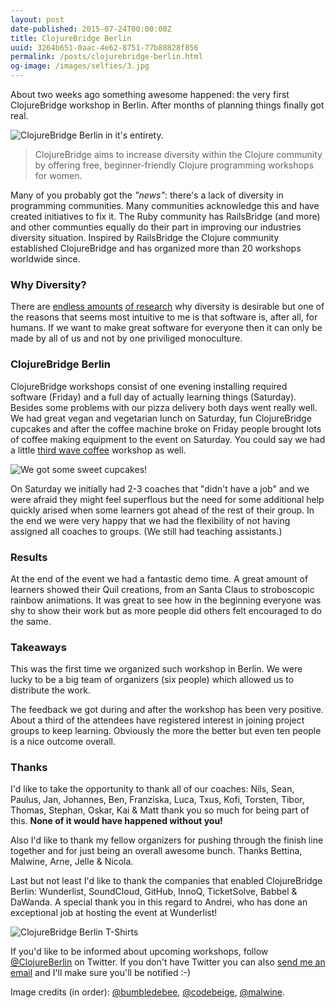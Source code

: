 ```yaml
---
layout: post
date-published: 2015-07-24T00:00:00Z
title: ClojureBridge Berlin
uuid: 3264b651-0aac-4e62-8751-77b88828f856
permalink: /posts/clojurebridge-berlin.html
og-image: /images/selfies/3.jpg
---
```


About two weeks ago something awesome happened: the very first
ClojureBridge workshop in Berlin. After months of planning things
finally got real.

![ClojureBridge Berlin in it's entirety.](/images/clojurebridge-group-picture.jpg)

> ClojureBridge aims to increase diversity within the Clojure
> community by offering free, beginner-friendly Clojure programming
> workshops for women.

Many of you probably got the *"news"*: there's a lack of diversity in
programming communities. Many communities acknowledge this and have
created initiatives to fix it. The Ruby community has RailsBridge (and
more) and other communties equally do their part in improving our
industries diversity situation. Inspired by RailsBridge the Clojure
community established ClojureBridge and has organized more than 20
workshops worldwide since.

### Why Diversity?

There are
[endless amounts](http://www.ncwit.org/sites/default/files/resources/impactgenderdiversitytechbusinessperformance_print.pdf)
[of research](http://newsoffice.mit.edu/2014/workplace-diversity-can-help-bottom-line-1007)
why diversity is desirable but one of the reasons that seems most
intuitive to me is that software is, after all, for humans. If we want
to make great software for everyone then it can only be made by all of
us and not by one priviliged monoculture.

### ClojureBridge Berlin

ClojureBridge workshops consist of one evening installing required
software (Friday) and a full day of actually learning things
(Saturday). Besides some problems with our pizza delivery both days
went really well. We had great vegan and vegetarian lunch on Saturday,
fun ClojureBridge cupcakes and after the coffee machine broke on Friday
people brought lots of coffee making equipment to the event on Saturday.
You could say we had a little
[third wave coffee](https://en.wikipedia.org/wiki/Third_wave_of_coffee)
workshop as well.

![We got some sweet cupcakes!](/images/clojurebridge-cupcakes.jpg)

On Saturday we initially had 2-3 coaches that "didn't have a job" and
we were afraid they might feel superflous but the need for some
additional help quickly arised when some learners got ahead of the
rest of their group. In the end we were very happy that we had the
flexibility of not having assigned all coaches to groups. (We still
had teaching assistants.)

### Results

At the end of the event we had a fantastic demo time. A great amount
of learners showed their Quil creations, from an Santa Claus to
stroboscopic rainbow animations. It was great to see how in the
beginning everyone was shy to show their work but as more people did
others felt encouraged to do the same.

### Takeaways

This was the first time we organized such workshop in Berlin. We were
lucky to be a big team of organizers (six people) which allowed us to
distribute the work.

The feedback we got during and after the workshop has been very
positive. About a third of the attendees have registered interest in
joining project groups to keep learning. Obviously the more the better
but even ten people is a nice outcome overall.

### Thanks

I'd like to take the opportunity to thank all of our coaches: Nils,
Sean, Paulus, Jan, Johannes, Ben, Franziska, Luca, Txus, Kofi,
Torsten, Tibor, Thomas, Stephan, Oskar, Kai & Matt thank you so much
for being part of this. **None of it would have happened without you!**

Also I'd like to thank my fellow organizers for pushing through the
finish line together and for just being an overall awesome
bunch. Thanks Bettina, Malwine, Arne, Jelle & Nicola.

Last but not least I'd like to thank the companies that enabled
ClojureBridge Berlin: Wunderlist, SoundCloud, GitHub, InnoQ,
TicketSolve, Babbel & DaWanda. A special thank you in this regard to
Andrei, who has done an exceptional job at hosting the event at
Wunderlist!

![ClojureBridge Berlin T-Shirts](/images/clojurebridge-shirts.jpg)

If you'd like to be informed about upcoming workshops, follow
[@ClojureBerlin](https://twitter.com/clojureberlin) on Twitter. If you
don't have Twitter you can also
 [send me an email](mailto:martinklepsch@googlemail.com) and I'll make
 sure you'll be notified
:-)

<aside>
<p>Image credits (in order):
 <a href="https://twitter.com/bumbledebee">@bumbledebee</a>,
 <a href="https://twitter.com/codebeige/status/619804392284422144">@codebeige</a>,
 <a href="https://twitter.com/ClojureBerlin/status/619890238584963072">@malwine</a>.</p>
</aside>
